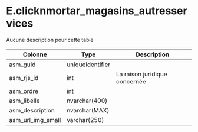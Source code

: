# E.clicknmortar_magasins_autresservices

Aucune description pour cette table

Colonne|Type|Description
---|---|---
asm_guid|uniqueidentifier|
asm_rjs_id|int|La raison juridique concernée 
asm_ordre|int|
asm_libelle|nvarchar(400)|
asm_description|nvarchar(MAX)|
asm_url_img_small|varchar(250)|
